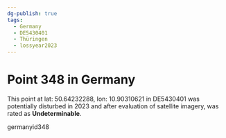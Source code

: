 ```yaml
---
dg-publish: true
tags:
  - Germany
  - DE5430401
  - Thüringen
  - lossyear2023
---
```


# Point 348 in Germany

This point at lat: 50.64232288, lon: 10.90310621 in DE5430401 was potentially disturbed in 2023 and after evaluation of satellite imagery, was rated as **Undeterminable**.



germanyid348